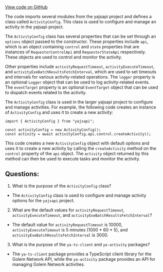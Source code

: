 [View code on GitHub](https://github.com/golemfactory/yajsapi/activity/config.ts)

The code imports several modules from the yajsapi project and defines a class called `ActivityConfig`. This class is used to configure and manage an activity in the yajsapi project. 

The `ActivityConfig` class has several properties that can be set through an `options` object passed to the constructor. These properties include `api`, which is an object containing `control` and `state` properties that are instances of `RequestorControlApi` and `RequestorStateApi` respectively. These objects are used to control and monitor the activity. 

Other properties include `activityRequestTimeout`, `activityExecuteTimeout`, and `activityExeBatchResultsFetchInterval`, which are used to set timeouts and intervals for various activity-related operations. The `logger` property is an optional `Logger` object that can be used to log activity-related events. The `eventTarget` property is an optional `EventTarget` object that can be used to dispatch events related to the activity. 

The `ActivityConfig` class is used in the larger yajsapi project to configure and manage activities. For example, the following code creates an instance of `ActivityConfig` and uses it to create a new activity:

```
import { ActivityConfig } from "yajsapi";

const activityConfig = new ActivityConfig();
const activity = await activityConfig.api.control.createActivity();
```

This code creates a new `ActivityConfig` object with default options and uses it to create a new activity by calling the `createActivity` method on the `control` property of the `api` object. The `activity` object returned by this method can then be used to execute tasks and monitor the activity.
## Questions: 
 1. What is the purpose of the `ActivityConfig` class?
- The `ActivityConfig` class is used to configure and manage activity options for the `yajsapi` project.

2. What are the default values for `activityRequestTimeout`, `activityExecuteTimeout`, and `activityExeBatchResultsFetchInterval`?
- The default value for `activityRequestTimeout` is 10000, `activityExecuteTimeout` is 5 minutes (1000 * 60 * 5), and `activityExeBatchResultsFetchInterval` is 3000.

3. What is the purpose of the `ya-ts-client` and `ya-activity` packages?
- The `ya-ts-client` package provides a TypeScript client library for the Golem Network API, while the `ya-activity` package provides an API for managing Golem Network activities.